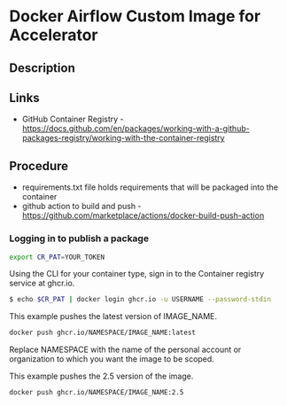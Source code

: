 # Docker Airflow Custom Image for Accelerator

## Description


## Links

* GitHub Container Registry - https://docs.github.com/en/packages/working-with-a-github-packages-registry/working-with-the-container-registry




## Procedure

* requirements.txt file holds requirements that will be packaged into the container
* github action to build and push - https://github.com/marketplace/actions/docker-build-push-action

### Logging in to publish a package

```sh
export CR_PAT=YOUR_TOKEN
```

Using the CLI for your container type, sign in to the Container registry service at ghcr.io.

```sh
$ echo $CR_PAT | docker login ghcr.io -u USERNAME --password-stdin

```

This example pushes the latest version of IMAGE_NAME.

```sh   
docker push ghcr.io/NAMESPACE/IMAGE_NAME:latest

```

Replace NAMESPACE with the name of the personal account or organization to which you want the image to be scoped.

This example pushes the 2.5 version of the image.

```sh
docker push ghcr.io/NAMESPACE/IMAGE_NAME:2.5
```